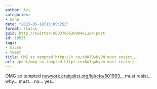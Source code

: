```yaml
---
author: Avi
categories:
- none
date: "2015-05-18T15:05:25Z"
format: status
guid: http://twitter-600376662090461184-post
id: 10535
tags:
- micro
- tweet
title: OMG so tempted http://t.co/x0W7QwHyBN must resist……
url: /post/omg-so-tempted-httpt-cox0w7qwhybn-must-resist/
---
```

OMG so tempted [newyork.craigslist.org/lgi/cto/501993…](http://newyork.craigslist.org/lgi/cto/5019936643.html) must resist… why… must… no… yes…'